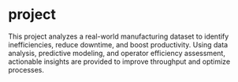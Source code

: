 # project
This project analyzes a real-world manufacturing dataset to identify inefficiencies, reduce downtime, and boost productivity. Using data analysis, predictive modeling, and operator efficiency assessment, actionable insights are provided to improve throughput and optimize processes.

